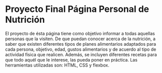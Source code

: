 # Proyecto Final Página Personal de Nutrición

El proyecto de ésta página tiene como objetivo informar a todas aquellas personas que la visiten. De que puedan conocer acerca de la nutrición, a saber que existen diferentes tipos de planes alimentarios adaptados para cada persona, objetivo, edad, gustos alimentarios y de acuerdo al tipo de actividad física que realicen. Además, se incluyen diferentes recetas para que todo aquél que le interese, las pueda poner en práctica.
Las herramientas utilizadas son: HTML, CSS y flexbox.